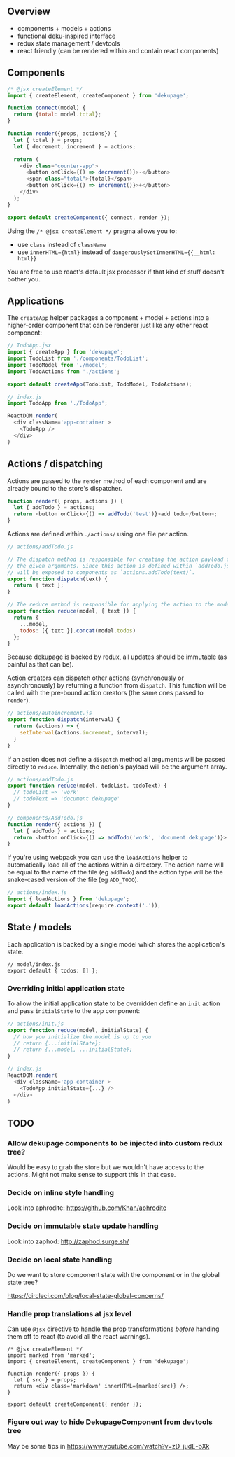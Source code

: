 ## Overview

- components + models + actions
- functional deku-inspired interface
- redux state management / devtools
- react friendly (can be rendered within and contain react components)

## Components

```js
/* @jsx createElement */
import { createElement, createComponent } from 'dekupage';

function connect(model) {
  return {total: model.total};
}

function render({props, actions}) {
  let { total } = props;
  let { decrement, increment } = actions;

  return (
    <div class="counter-app">
      <button onClick={() => decrement()}>-</button>
      <span class="total">{total}</span>
      <button onClick={() => increment()}>+</button>
    </div>
  );
}

export default createComponent({ connect, render });
```

Using the `/* @jsx createElement */` pragma allows you to:

- use `class` instead of `className`
- use `innerHTML={html}` instead of `dangerouslySetInnerHTML={{__html: html}}`

You are free to use react's default jsx processor if that kind of stuff
doesn't bother you.

## Applications

The `createApp` helper packages a component + model + actions into
a higher-order component that can be renderer just like any other react component:

```js
// TodoApp.jsx
import { createApp } from 'dekupage';
import TodoList from './components/TodoList';
import TodoModel from './model';
import TodoActions from './actions';

export default createApp(TodoList, TodoModel, TodoActions);
```

```js
// index.js
import TodoApp from './TodoApp';

ReactDOM.render(
  <div className='app-container'>
    <TodoApp />
  </div>
)
```

## Actions / dispatching

Actions are passed to the `render` method of each component and are already
bound to the store's dispatcher.

```js
function render({ props, actions }) {
  let { addTodo } = actions;
  return <button onClick={() => addTodo('test')}>add todo</button>;
}
```

Actions are defined within `./actions/` using one file per action.

```js
// actions/addTodo.js

// The dispatch method is responsible for creating the action payload from
// the given arguments. Since this action is defined within `addTodo.js` it
// will be exposed to components as `actions.addTodo(text)`.
export function dispatch(text) {
  return { text };
}

// The reduce method is responsible for applying the action to the model
export function reduce(model, { text }) {
  return {
    ...model,
    todos: [{ text }].concat(model.todos)
  };
}
```

Because dekupage is backed by redux, all updates should be immutable
(as painful as that can be).

Action creators can dispatch other actions (synchronously or asynchronously) by
returning a function from `dispatch`. This function will be called with
the pre-bound action creators (the same ones passed to `render`).

```js
// actions/autoincrement.js
export function dispatch(interval) {
  return (actions) => {
    setInterval(actions.increment, interval);
  }
}
```

If an action does not define a `dispatch` method all arguments will be passed
directly to `reduce`. Internally, the action's payload will be the argument array.

```js
// actions/addTodo.js
export function reduce(model, todoList, todoText) {
  // todoList => 'work'
  // todoText => 'document dekupage'
}

// components/AddTodo.js
function render({ actions }) {
  let { addTodo } = actions;
  return <button onClick={() => addTodo('work', 'document dekupage')}>...</button>;
}
```

If you're using webpack you can use the `loadActions` helper to automatically
load all of the actions within a directory. The action name will be equal to
the name of the file (eg `addTodo`) and the action type will be the snake-cased
version of the file (eg `ADD_TODO`).

```js
// actions/index.js
import { loadActions } from 'dekupage';
export default loadActions(require.context('.'));
```

## State / models

Each application is backed by a single model which stores the application's state.

```
// model/index.js
export default { todos: [] };
```

### Overriding initial application state

To allow the initial application state to be overridden define an `init` action
and pass `initialState` to the app component:

```js
// actions/init.js
export function reduce(model, initialState) {
  // how you initialize the model is up to you
  // return {...initialState};
  // return {...model, ...initialState};
}

// index.js
ReactDOM.render(
  <div className='app-container'>
    <TodoApp initialState={...} />
  </div>
)
```

## TODO

### Allow dekupage components to be injected into custom redux tree?

Would be easy to grab the store but we wouldn't have access to the actions.
Might not make sense to support this in that case.

### Decide on inline style handling

Look into aphrodite: https://github.com/Khan/aphrodite

### Decide on immutable state update handling

Look into zaphod: http://zaphod.surge.sh/

### Decide on local state handling

Do we want to store component state with the component or in the global state tree?

https://circleci.com/blog/local-state-global-concerns/

### Handle prop translations at jsx level

Can use `@jsx` directive to handle the prop transformations _before_ handing them off
to react (to avoid all the react warnings).

```
/* @jsx createElement */
import marked from 'marked';
import { createElement, createComponent } from 'dekupage';

function render({ props }) {
  let { src } = props;
  return <div class='markdown' innerHTML={marked(src)} />;
}

export default createComponent({ render });
```

### Figure out way to hide DekupageComponent from devtools tree

May be some tips in https://www.youtube.com/watch?v=zD_judE-bXk

